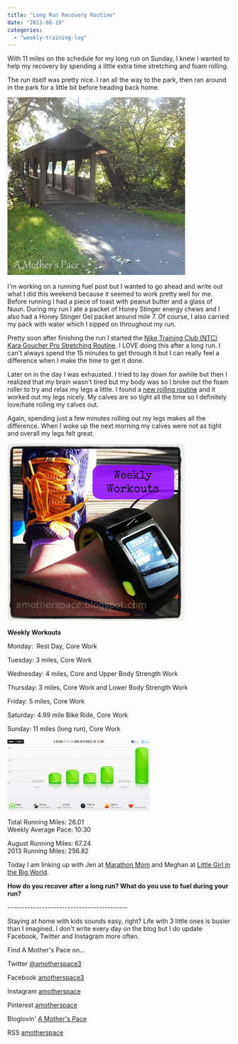 ```yaml
---
title: "Long Run Recovery Routine"
date: "2013-08-19"
categories: 
  - "weekly-training-log"
---
```


With 11 miles on the schedule for my long run on Sunday, I knew I wanted to help my recovery by spending a little extra time stretching and foam rolling.  
  
The run itself was pretty nice. I ran all the way to the park, then ran around in the park for a little bit before heading back home.   
  
  

[![](images/IMG_20130818_120548.jpg)](http://amotherspace.net/wp-content/uploads/2013/08/IMG_20130818_1205481.jpg)

  
I'm working on a running fuel post but I wanted to go ahead and write out what I did this weekend because it seemed to work pretty well for me. Before running I had a piece of toast with peanut butter and a glass of Nuun. During my run I ate a packet of Honey Stinger energy chews and I also had a Honey Stinger Gel packet around mile 7. Of course, I also carried my pack with water which I sipped on throughout my run.  
  
Pretty soon after finishing the run I started the [Nike Training Club (NTC) Kara Goucher Pro Stretching Routine](http://bit.ly/18FTMbu). I LOVE doing this after a long run. I can't always spend the 15 minutes to get through it but I can really feel a difference when I make the time to get it done.   
  
Later on in the day I was exhausted. I tried to lay down for awhile but then I realized that my brain wasn't tired but my body was so I broke out the foam roller to try and relax my legs a little. I found a [new rolling routine](http://bit.ly/18FUFRB) and it worked out my legs nicely. My calves are so tight all the time so I definitely love/hate rolling my calves out.   
  
Again, spending just a few minutes rolling out my legs makes all the difference. When I woke up the next morning my calves were not as tight and overall my legs felt great.  
  
  
  

[![Weekly Workouts | A Mother's Pace](images/Weekly+Workouts2.jpg "Weekly Workouts | A Mother's Pace")](http://amotherspace.net/wp-content/uploads/2013/08/Weekly+Workouts3.jpg)

  
**Weekly Workouts**  
  
Monday:  Rest Day, Core Work  
  
Tuesday: 3 miles, Core Work  
  
Wednesday: 4 miles, Core and Upper Body Strength Work  
  
Thursday: 3 miles, Core Work and Lower Body Strength Work  
  
Friday: 5 miles, Core Work  
  
Saturday: 4.99 mile Bike Ride, Core Work  
  
Sunday: 11 miles (long run), Core Work  
  
  

[![](images/NikeAug18.PNG)](http://2.bp.blogspot.com/-3ZiXZ79tYuM/UhJaqxVJOgI/AAAAAAAANew/-IaQdPIKlI0/s1600/NikeAug18.PNG)

  
Total Running Miles: 26.01  
Weekly Average Pace: 10:30  
  
  

  
August Running Miles: 67.24  
2013 Running Miles: 256.82  
  
Today I am linking up with Jen at [Marathon Mom](http://www.runnershoe.blogspot.com/2013/08/marathon-weekly-and-getting-closer.html) and Meghan at [Little Girl in the Big World](http://www.littlegirlinthebigworld.com/2013/08/finally-100-mile-week.html).  
  
  

**How do you recover after a long run? What do you use to fuel during your run?**

  
  

\------------------------------------------

  

Staying at home with kids sounds easy, right? Life with 3 little ones is busier than I imagined. I don't write every day on the blog but I do update Facebook, Twitter and Instagram more often.   
  
Find A Mother's Pace on...  
  
Twitter [@amotherspace3](https://twitter.com/amotherspace3)  
  
Facebook [amotherspace3](http://facebook.com/amotherspace3)  
  
Instagram [amotherspace](http://instagram.com/amotherspace)  
  
Pinterest [amotherspace](http://pinterest.com/amotherspace/)  
  
Bloglovin' [A Mother's Pace](http://www.bloglovin.com/en/blog/6680087)  
  
RSS [amotherspace](http://feeds.feedburner.com/amotherspace)
